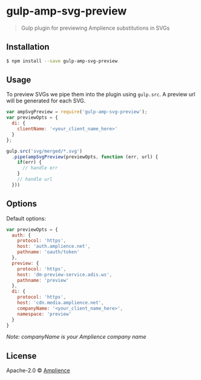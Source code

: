 # gulp-amp-svg-preview
> Gulp plugin for previewing Amplience substitutions in SVGs

## Installation

```sh
$ npm install --save gulp-amp-svg-preview
```

## Usage

To preview SVGs we pipe them into the plugin using `gulp.src`.  A preview url will be generated for each SVG.

```js
var ampSvgPreview = require('gulp-amp-svg-preview');
var previewOpts = {
  di: {
    clientName: '<your_client_name_here>'
  }
};

gulp.src('svg/merged/*.svg')
  .pipe(ampSvgPreview(previewOpts, function (err, url) {
    if(err) {
      // handle err
    }
    // handle url
  }))
```

## Options
Default options:

```js
var previewOpts = {
  auth: {
    protocol: 'https',
    host: 'auth.amplience.net',
    pathname: 'oauth/token'
  },
  preview: {
    protocol: 'https',
    host: 'dm-preview-service.adis.ws',
    pathname: 'preview'
  },
  di: {
    protocol: 'https',
    host: 'cdn.media.amplience.net',
    companyName: '<your_client_name_here>',
    namespace: 'preview'
  }
}
```
*Note: companyName is your Amplience company name*

## License

Apache-2.0 © [Amplience](http://amplience.com/)
